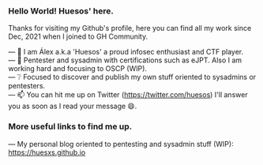 ### Hello World! Huesos' here.

Thanks for visiting my Github's profile, here you can find all my work since Dec, 2021 when I joined to GH Community. 

— :man: I am Álex a.k.a 'Huesos' a proud infosec enthusiast and CTF player.\
— :notebook: Pentester and sysadmin with certifications such as eJPT. Also I am working hard and focusing to OSCP (WIP).\
— :grey_question: Focused to discover and publish my own stuff oriented to sysadmins or pentesters.\
— :mailbox: You can hit me up on Twitter (https://twitter.com/huesos) I'll answer you as soon as I read your message :smile:.

### More useful links to find me up.

— My personal blog oriented to pentesting and sysadmin stuff (WIP): https://huesxs.github.io
